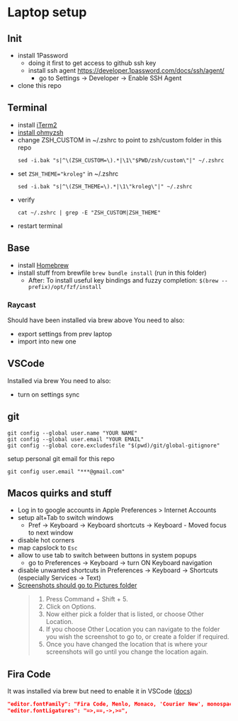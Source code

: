 # Laptop setup

## Init
- install 1Password
  - doing it first to get access to github ssh key
  - install ssh agent https://developer.1password.com/docs/ssh/agent/
    - go to Settings -> Developer -> Enable SSH Agent
- clone this repo

## Terminal
- install [iTerm2](https://iterm2.com/)
- [install ohmyzsh](https://ohmyz.sh/#install)
- change ZSH_CUSTOM in ~/.zshrc to point to zsh/custom folder in this repo
  ```shell
  sed -i.bak "s|^\(ZSH_CUSTOM=\).*|\1\"$PWD/zsh/custom\"|" ~/.zshrc
  ```
- set `ZSH_THEME="kroleg"` in ~/.zshrc
  ```shell
  sed -i.bak "s|^\(ZSH_THEME=\).*|\1\"kroleg\"|" ~/.zshrc
  ```
- verify
  ```shell
  cat ~/.zshrc | grep -E "ZSH_CUSTOM|ZSH_THEME"
  ```
- restart terminal

## Base
- install [Homebrew](https://brew.sh/)
- install stuff from brewfile
  `brew bundle install` (run in this folder)
  - After: To install useful key bindings and fuzzy completion:
    `$(brew --prefix)/opt/fzf/install`

### Raycast
Should have been installed via brew above
You need to also:
- export settings from prev laptop
- import into new one

## VSCode
Installed via brew
You need to also:
- turn on settings sync

## git
```shell
git config --global user.name "YOUR NAME"
git config --global user.email "YOUR EMAIL"
git config --global core.excludesfile "$(pwd)/git/global-gitignore"
```

setup personal git email for this repo
```shell
git config user.email "***@gmail.com"
```

## Macos quirks and stuff
- Log in to google accounts in Apple Preferences > Internet Accounts
- setup alt+Tab to switch windows
  - Pref -> Keyboard -> Keyboard shortcuts -> Keyboard - Moved focus to next window
- disable hot corners
- map capslock to `Esc`
- allow to use tab to switch between buttons in system popups
  - go to Preferences -> Keyboard -> turn ON Keyboard navigation
- disable unwanted shortcuts in Preferences -> Keyboard -> Shortcuts (especially Services -> Text)
- [Screenshots should go to Pictures folder](https://www.macworld.co.uk/how-to/change-where-mac-screenshots-savedt-3682381/)
  > 1. Press Command + Shift + 5.
  > 2. Click on Options.
  > 3. Now either pick a folder that is listed, or choose Other Location.
  > 4. If you choose Other Location you can navigate to the folder you wish the screenshot to go to, or create a folder if required.
  > 5. Once you have changed the location that is where your screenshots will go until you change the location again.

## Fira Code
It was installed via brew but need to enable it in VSCode ([docs](https://github.com/tonsky/FiraCode/wiki/VS-Code-Instructions))
```json
"editor.fontFamily": "Fira Code, Menlo, Monaco, 'Courier New', monospace",
"editor.fontLigatures": "=>,==,->,>=",
```
